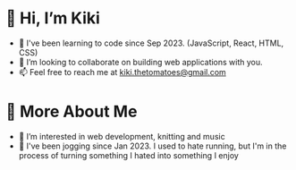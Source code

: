 # 👋 Hi, I’m Kiki
- 🌱 I've been learning to code since Sep 2023. (JavaScript, React, HTML, CSS)
- 💞️ I’m looking to collaborate on building web applications with you.
- 📫 Feel free to reach me at kiki.thetomatoes@gmail.com

  
# 🍄 More About Me
- 👀 I’m interested in web development, knitting and music
- 🏃 I've been jogging since Jan 2023. I used to hate running, but I'm in the process of turning something I hated into something I enjoy

<!---
kiki-tomato/kiki-tomato is a ✨ special ✨ repository because its `README.md` (this file) appears on your GitHub profile.
You can click the Preview link to take a look at your changes.
--->
